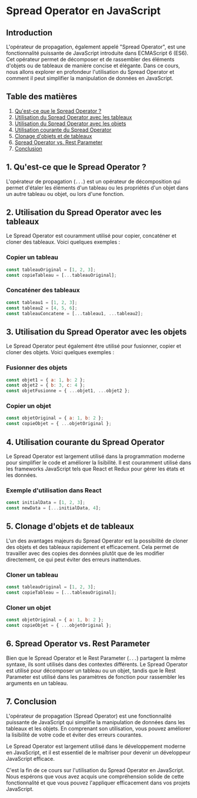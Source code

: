# Spread Operator en JavaScript

## Introduction

L'opérateur de propagation, également appelé "Spread Operator", est une fonctionnalité puissante de JavaScript introduite dans ECMAScript 6 (ES6). Cet opérateur permet de décomposer et de rassembler des éléments d'objets ou de tableaux de manière concise et élégante. Dans ce cours, nous allons explorer en profondeur l'utilisation du Spread Operator et comment il peut simplifier la manipulation de données en JavaScript.

## Table des matières

1. [Qu'est-ce que le Spread Operator ?](#qu-est-ce-que-le-spread-operator)
2. [Utilisation du Spread Operator avec les tableaux](#utilisation-du-spread-operator-avec-les-tableaux)
3. [Utilisation du Spread Operator avec les objets](#utilisation-du-spread-operator-avec-les-objets)
4. [Utilisation courante du Spread Operator](#utilisation-courante-du-spread-operator)
5. [Clonage d'objets et de tableaux](#clonage-d-objets-et-de-tableaux)
6. [Spread Operator vs. Rest Parameter](#spread-operator-vs-rest-parameter)
7. [Conclusion](#conclusion)

## 1. Qu'est-ce que le Spread Operator ?

L'opérateur de propagation (`...`) est un opérateur de décomposition qui permet d'étaler les éléments d'un tableau ou les propriétés d'un objet dans un autre tableau ou objet, ou lors d'une fonction.

## 2. Utilisation du Spread Operator avec les tableaux

Le Spread Operator est couramment utilisé pour copier, concaténer et cloner des tableaux. Voici quelques exemples :

### Copier un tableau

```javascript
const tableauOriginal = [1, 2, 3];
const copieTableau = [...tableauOriginal];
```

### Concaténer des tableaux

```javascript
const tableau1 = [1, 2, 3];
const tableau2 = [4, 5, 6];
const tableauConcatene = [...tableau1, ...tableau2];
```

## 3. Utilisation du Spread Operator avec les objets

Le Spread Operator peut également être utilisé pour fusionner, copier et cloner des objets. Voici quelques exemples :

### Fusionner des objets

```javascript
const objet1 = { a: 1, b: 2 };
const objet2 = { b: 3, c: 4 };
const objetFusionne = { ...objet1, ...objet2 };
```

### Copier un objet

```javascript
const objetOriginal = { a: 1, b: 2 };
const copieObjet = { ...objetOriginal };
```

## 4. Utilisation courante du Spread Operator

Le Spread Operator est largement utilisé dans la programmation moderne pour simplifier le code et améliorer la lisibilité. Il est couramment utilisé dans les frameworks JavaScript tels que React et Redux pour gérer les états et les données.

### Exemple d'utilisation dans React

```javascript
const initialData = [1, 2, 3];
const newData = [...initialData, 4];
```

## 5. Clonage d'objets et de tableaux

L'un des avantages majeurs du Spread Operator est la possibilité de cloner des objets et des tableaux rapidement et efficacement. Cela permet de travailler avec des copies des données plutôt que de les modifier directement, ce qui peut éviter des erreurs inattendues.

### Cloner un tableau

```javascript
const tableauOriginal = [1, 2, 3];
const copieTableau = [...tableauOriginal];
```

### Cloner un objet

```javascript
const objetOriginal = { a: 1, b: 2 };
const copieObjet = { ...objetOriginal };
```

## 6. Spread Operator vs. Rest Parameter

Bien que le Spread Operator et le Rest Parameter (`...`) partagent la même syntaxe, ils sont utilisés dans des contextes différents. Le Spread Operator est utilisé pour décomposer un tableau ou un objet, tandis que le Rest Parameter est utilisé dans les paramètres de fonction pour rassembler les arguments en un tableau.

## 7. Conclusion

L'opérateur de propagation (Spread Operator) est une fonctionnalité puissante de JavaScript qui simplifie la manipulation de données dans les tableaux et les objets. En comprenant son utilisation, vous pouvez améliorer la lisibilité de votre code et éviter des erreurs courantes.

Le Spread Operator est largement utilisé dans le développement moderne en JavaScript, et il est essentiel de le maîtriser pour devenir un développeur JavaScript efficace.

C'est la fin de ce cours sur l'utilisation du Spread Operator en JavaScript. Nous espérons que vous avez acquis une compréhension solide de cette fonctionnalité et que vous pouvez l'appliquer efficacement dans vos projets JavaScript.

